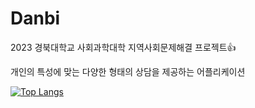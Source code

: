 # Danbi

2023 경북대학교 사회과학대학 지역사회문제해결 프로젝트👍

개인의 특성에 맞는 다양한 형태의 상담을 제공하는 어플리케이션

[![Top Langs](https://github-readme-stats.vercel.app/api/top-langs/?username=JHY3066)](https://github.com/anuraghazra/github-readme-stats)
